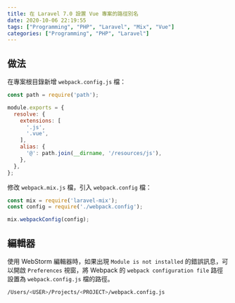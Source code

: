 ```yaml
---
title: 在 Laravel 7.0 設置 Vue 專案的路徑別名
date: 2020-10-06 22:19:55
tags: ["Programming", "PHP", "Laravel", "Mix", "Vue"]
categories: ["Programming", "PHP", "Laravel"]
---
```


## 做法

在專案根目錄新增 `webpack.config.js` 檔：

```js
const path = require('path');

module.exports = {
  resolve: {
    extensions: [
      '.js',
      '.vue',
    ],
    alias: {
      '@': path.join(__dirname, '/resources/js'),
    },
  },
};
```

修改 `webpack.mix.js` 檔，引入 `webpack.config` 檔：

```js
const mix = require('laravel-mix');
const config = require('./webpack.config');

mix.webpackConfig(config);
```

## 編輯器

使用 WebStorm 編輯器時，如果出現 `Module is not installed` 的錯誤訊息，可以開啟 `Preferences` 視窗，將 Webpack 的 `webpack configuration file` 路徑設置為 `webpack.config.js` 檔的路徑。

```bash
/Users/<USER>/Projects/<PROJECT>/webpack.config.js
```
